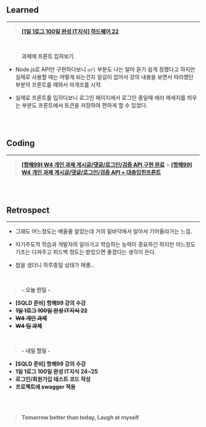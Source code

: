 ## Learned

---

> **[[1일 1로그 100일 완성 IT지식] 하드웨어 22](https://velog.io/@lilclown/book13)**

<br>

> **과제에 프론트 입혀보기**

- Node.js로 API만 구현하다보니 `url` 부분도 나는 알아 듣기 쉽게 정했다고 하지만 실제로 사용할 때는 어떻게 되는건지 알길이 없어서 강의 내용을 보면서 따라했던 부분의 프론트를 떼와서 마개조를 시작.

- 실제로 프론트를 입히다보니 로그인 페이지에서 로그인 중일때 에러 메세지를 띄우는 부분도 프론트에서 토큰을 저장하여 편하게 할 수 있었다.

<br><br>

## Coding

---

> **[[항해99] W4 개인 과제 게시글/댓글/로그인/검증 API 구현 완료](https://github.com/lilclown97/TIL/tree/main/%ED%95%AD%ED%95%B499/W4-SPA_MALL-login)** > **[[항해99] W4 개인 과제 게시글/댓글/로그인/검증 API + 대충입힌프론트](https://github.com/lilclown97/TIL/tree/main/%ED%95%AD%ED%95%B499/W4-SPA_POST-login%20add%20front)**

<br><br>

## Retrospect

---

- 그래도 어느정도는 배울줄 알았는데 거의 밑바닥에서 알아서 기어올라가는 느낌.

- 자기주도적 학습과 개발자의 알아가고 학습하는 능력이 중요하긴 하지만 어느정도 기초는 다져주고 피드백 정도는 받았으면 좋겠다는 생각이 든다.

- 밤을 샜더니 하루종일 상태가 메롱..

<br>

> **- 오늘 한일 -**

- **[SQLD 준비] 항해99 강의 수강**
- ~~**1일 1로그 100일 완성 IT지식 22**~~
- ~~**W4 개인 과제**~~
- ~~**W4 팀 과제**~~

<br>

> **- 내일 할일 -**

- **[SQLD 준비] 항해99 강의 수강**
- **1일 1로그 100일 완성 IT지식 24~25**
- **로그인/회원가입 테스트 코드 작성**
- **프로젝트에 swagger 적용**

<br><br>

> **Tomorrow better than today, Laugh at myself**
